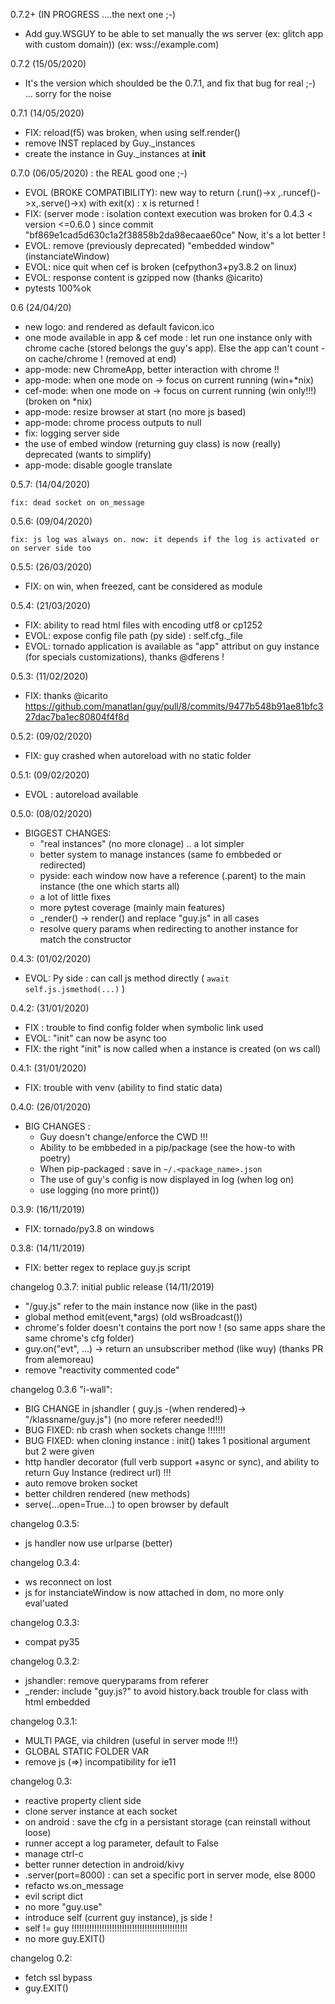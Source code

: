 0.7.2+ (IN PROGRESS ....the next one ;-)

 - Add guy.WSGUY to be able to set manually the ws server (ex: glitch app with custom domain)) (ex: wss://example.com)

0.7.2 (15/05/2020)

 - It's the version which shoulded be the 0.7.1, and fix that bug for real ;-) ... sorry for the noise

0.7.1 (14/05/2020)

 - FIX: reload(f5) was broken, when using self.render()
 - remove INST replaced by Guy._instances
 - create the instance in Guy._instances at __init__


0.7.0 (06/05/2020) : the REAL good one ;-)

 - EVOL (BROKE COMPATIBILITY): new way to return (.run()->x ,.runcef()->x,.serve()->x) with exit(x) : x is returned !
 - FIX: (server mode : isolation context execution was broken for 0.4.3 < version <=0.6.0 ) since commit "bf869e1cad5d630c1a2f38858b2da98ecaae60ce"
        Now, it's a lot better !
 - EVOL: remove (previously deprecated) "embedded window" (instanciateWindow)
 - EVOL: nice quit when cef is broken (cefpython3+py3.8.2 on linux)
 - EVOL: response content is gzipped now (thanks @icarito)
 - pytests 100%ok

0.6 (24/04/20)

 - new logo: and rendered as default favicon.ico
 - one mode available in app & cef mode : let run one instance only with chrome cache (stored belongs the guy's app). Else the app can't count - on cache/chrome ! (removed at end)
 - app-mode: new ChromeApp, better interaction with chrome !!
 - app-mode: when one mode on -> focus on current running (win+*nix)
 - cef-mode: when one mode on -> focus on current running (win only!!!) (broken on *nix)
 - app-mode: resize browser at start (no more js based)
 - app-mode: chrome process outputs to null
 - fix: logging server side
 - the use of embed window (returning guy class) is now (really) deprecated (wants to simplify)
 - app-mode: disable google translate

0.5.7: (14/04/2020)

    fix: dead socket on on_message

0.5.6: (09/04/2020)

    fix: js log was always on. now: it depends if the log is activated or on server side too

0.5.5: (26/03/2020)

 - FIX: on win, when freezed, cant be considered as module

0.5.4: (21/03/2020)

 - FIX: ability to read html files with encoding utf8 or cp1252
 - EVOL: expose config file path (py side) : self.cfg._file
 - EVOL: tornado application is available as "app" attribut on guy instance (for specials customizations), thanks @dferens !

0.5.3: (11/02/2020)
 - FIX: thanks @icarito https://github.com/manatlan/guy/pull/8/commits/9477b548b91ae81bfc327dac7ba1ec80804f4f8d

0.5.2: (09/02/2020)
 - FIX: guy crashed when autoreload with no static folder

0.5.1: (09/02/2020)
 - EVOL : autoreload available

0.5.0: (08/02/2020)
 - BIGGEST CHANGES:
    - "real instances" (no more clonage) .. a lot simpler
    - better system to manage instances (same fo embbeded or redirected)
    - pyside: each window now have a reference (.parent) to the main instance (the one which starts all)
    - a lot of little fixes
    - more pytest coverage (mainly main features)
    - _render() -> render() and replace "guy.js" in all cases
    - resolve query params when redirecting to another instance for match the constructor

0.4.3: (01/02/2020)
 - EVOL: Py side : can call js method directly ( `await self.js.jsmethod(...)` )

0.4.2: (31/01/2020)
 - FIX : trouble to find config folder when symbolic link used
 - EVOL: "init" can now be async too
 - FIX: the right "init" is now called when a instance is created (on ws call)

0.4.1: (31/01/2020)

- FIX: trouble with venv (ability to find static data)

0.4.0: (26/01/2020)

- BIG CHANGES :
    - Guy doesn't change/enforce the CWD !!!
    - Ability to be embbeded in a pip/package (see the how-to with poetry)
    - When pip-packaged : save in `~/.<package_name>.json`
    - The use of guy's config is now displayed in log (when log on)
    - use logging (no more print())

0.3.9: (16/11/2019)

- FIX: tornado/py3.8 on windows

0.3.8: (14/11/2019)

- FIX: better regex to replace guy.js script

changelog 0.3.7: initial public release (14/11/2019)

- "/guy.js" refer to the main instance now (like in the past)
- global method emit(event,*args) (old wsBroadcast())
- chrome's folder doesn't contains the port now ! (so same apps share the same chrome's cfg folder)
- guy.on("evt", ...) -> return an unsubscriber method (like wuy) (thanks PR from alemoreau)
- remove "reactivity commented code"

changelog 0.3.6 "i-wall":

- BIG CHANGE in jshandler ( guy.js -(when rendered)-> "/klassname/guy.js") (no more referer needed!!)
- BUG FIXED: nb crash when sockets change !!!!!!!
- BUG FIXED: when cloning instance : init() takes 1 positional argument but 2 were given
- http handler decorator (full verb support +async or sync), and ability to return Guy Instance (redirect url) !!!
- auto remove broken socket
- better children rendered (new methods)
- serve(...open=True...) to open browser by default

changelog 0.3.5:

- js handler now use urlparse (better)

changelog 0.3.4:

- ws reconnect on lost
- js for instanciateWindow is now attached in dom, no more only eval'uated

changelog 0.3.3:

- compat py35

changelog 0.3.2:

- jshandler: remove queryparams from referer
- _render: include "guy.js?<name>" to avoid history.back trouble for class with html embedded

changelog 0.3.1:

- MULTI PAGE, via children (useful in server mode !!!)
- GLOBAL STATIC FOLDER VAR
- remove js (=>) incompatibility for ie11

changelog 0.3:

- reactive property client side
- clone server instance at each socket
- on android : save the cfg in a persistant storage (can reinstall without loose)
- runner accept a log parameter, default to False
- manage ctrl-c
- better runner detection in android/kivy
- .server(port=8000) : can set a specific port in server mode, else 8000
- refacto ws.on_message
- evil script dict
- no more "guy.use"
- introduce self (current guy instance), js side !
- self != guy !!!!!!!!!!!!!!!!!!!!!!!!!!!!!!!!!!!!!!!!!!!!!!
- no more guy.EXIT()

changelog 0.2:

- fetch ssl bypass
- guy.EXIT()

